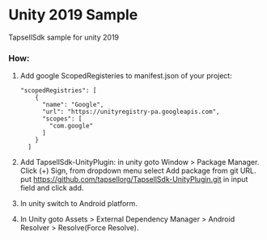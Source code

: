 # Unity 2019 Sample
TapsellSdk sample for unity 2019

### How:
1. Add google ScopedRegisteries to manifest.json of your project:
    ```
    "scopedRegistries": [
        {
          "name": "Google",
          "url": "https://unityregistry-pa.googleapis.com",
          "scopes": [
            "com.google"
          ]
        }
      ]
    ```

2. Add TapsellSdk-UnityPlugin:
   in unity goto Window > Package Manager. Click (+) Sign, from dropdown menu select Add package from git URL.
   put https://github.com/tapsellorg/TapsellSdk-UnityPlugin.git in input field and click add.


3. In unity switch to Android platform.

4. In Unity goto Assets > External Dependency Manager > Android Resolver > Resolve(Force Resolve).
